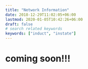 ```yaml
---
title: "Network Information"
date: 2018-12-29T11:02:05+06:00
lastmod: 2020-01-05T10:42:26+06:00
draft: false
# search related keywords
keywords: ["induct", "instate"]
---
```

# coming soon!!!